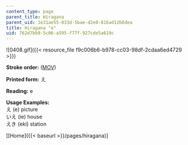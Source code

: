 ```yaml
---
content_type: page
parent_title: Hiragana
parent_uid: 1e31ae55-033d-5bae-d2e0-816ad12b6dea
title: Hiragana "e"
uid: 762d7bb9-5c06-a595-f77f-927cde5a619c
---
```


![0408.gif]({{< resource_file f9c006b6-b978-cc03-98df-2cdaa6ed4729 >}})

**Stroke order:** ([MOV](http://www.archive.org/download/MITRES21F.01S10_HIRAGANA_CHARACTERS/0408.mov))

**Printed form:** え

**Reading:** e

**Usage Examples:**  
え (e) picture  
いえ (ie) house  
えき (eki) station

  
\[[Home]({{< baseurl >}}/pages/hiragana)\]